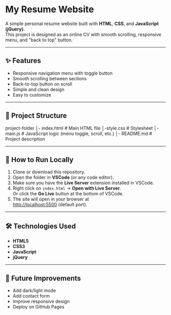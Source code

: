 # My Resume Website

A simple personal resume website built with **HTML**, **CSS**, and **JavaScript (jQuery)**.  
This project is designed as an online CV with smooth scrolling, responsive menu, and "back to top" button.

---

## ✨ Features
- Responsive navigation menu with toggle button
- Smooth scrolling between sections
- Back-to-top button on scroll
- Simple and clean design
- Easy to customize

---

## 📂 Project Structure

project-folder
│- index.html # Main HTML file
│-style.css # Stylesheet
│-main.js # JavaScript logic (menu toggle, scroll, etc.)
│- README.md # Project description


---

## 🚀 How to Run Locally
1. Clone or download this repository.
2. Open the folder in **VSCode** (or any code editor).
3. Make sure you have the **Live Server** extension installed in VSCode.
4. Right click on `index.html` → **Open with Live Server**.  
   Or click the **Go Live** button at the bottom of VSCode.
5. The site will open in your browser at  
   [http://localhost:5500](http://localhost:5500) (default port).

---

## 🛠 Technologies Used
- **HTML5**
- **CSS3**
- **JavaScript**
- **jQuery**

---

## 📌 Future Improvements
- Add dark/light mode
- Add contact form
- Improve responsive design
- Deploy on GitHub Pages 

